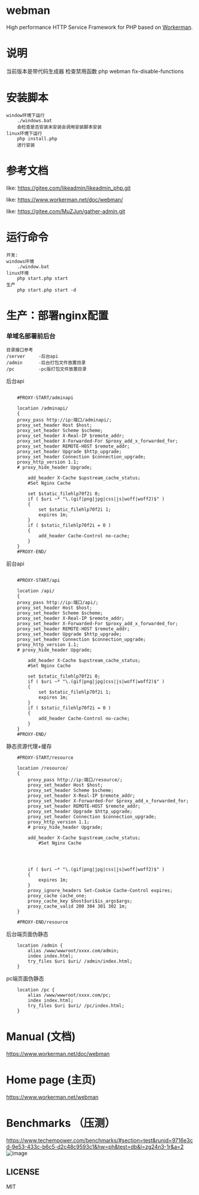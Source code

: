 # webman

High performance HTTP Service Framework for PHP based on [Workerman](https://github.com/walkor/workerman).

# 说明
当前版本是带代码生成器
检查禁用函数
php webman fix-disable-functions
# 安装脚本
    window环境下运行
        ./windows.bat
        会检查是否安装未安装会调用安装脚本安装
    linux环境下运行
        php install.php
        进行安装
# 参考文档
like: https://gitee.com/likeadmin/likeadmin_php.git

like: https://www.workerman.net/doc/webman/

like: https://gitee.com/MuZJun/gather-admin.git
# 运行命令
    开发:
    windows环境
        ./window.bat
    linux环境
        php start.php start
    生产
        php start.php start -d
# 生产：部署nginx配置
### 单域名部署前后台
    目录接口参考
    /server     -后台api
    /admin      -后台打包文件放置目录
    /pc         -pc版打包文件放置目录
后台api
```

    #PROXY-START/adminapi
    
    location /adminapi/
    {
    proxy_pass http://ip:端口/adminapi/;
    proxy_set_header Host $host;
    proxy_set_header Scheme $scheme;
    proxy_set_header X-Real-IP $remote_addr;
    proxy_set_header X-Forwarded-For $proxy_add_x_forwarded_for;
    proxy_set_header REMOTE-HOST $remote_addr;
    proxy_set_header Upgrade $http_upgrade;
    proxy_set_header Connection $connection_upgrade;
    proxy_http_version 1.1;
    # proxy_hide_header Upgrade;
    
        add_header X-Cache $upstream_cache_status;
        #Set Nginx Cache
    
        set $static_filehlp70f2i 0;
        if ( $uri ~* "\.(gif|png|jpg|css|js|woff|woff2)$" )
        {
            set $static_filehlp70f2i 1;
            expires 1m;
        }
        if ( $static_filehlp70f2i = 0 )
        {
            add_header Cache-Control no-cache;
        }
    }
    #PROXY-END/
```
前台api
```

    #PROXY-START/api
    
    location /api/
    {
    proxy_pass http://ip:端口/api/;
    proxy_set_header Host $host;
    proxy_set_header Scheme $scheme;
    proxy_set_header X-Real-IP $remote_addr;
    proxy_set_header X-Forwarded-For $proxy_add_x_forwarded_for;
    proxy_set_header REMOTE-HOST $remote_addr;
    proxy_set_header Upgrade $http_upgrade;
    proxy_set_header Connection $connection_upgrade;
    proxy_http_version 1.1;
    # proxy_hide_header Upgrade;
    
        add_header X-Cache $upstream_cache_status;
        #Set Nginx Cache
    
        set $static_filehlp70f2i 0;
        if ( $uri ~* "\.(gif|png|jpg|css|js|woff|woff2)$" )
        {
            set $static_filehlp70f2i 1;
            expires 1m;
        }
        if ( $static_filehlp70f2i = 0 )
        {
            add_header Cache-Control no-cache;
        }
    }
    #PROXY-END/
```
静态资源代理+缓存
```
    #PROXY-START/resource
    
    location /resource/
    {
        proxy_pass http://ip:端口/resource/;
        proxy_set_header Host $host;
        proxy_set_header Scheme $scheme;
        proxy_set_header X-Real-IP $remote_addr;
        proxy_set_header X-Forwarded-For $proxy_add_x_forwarded_for;
        proxy_set_header REMOTE-HOST $remote_addr;
        proxy_set_header Upgrade $http_upgrade;
        proxy_set_header Connection $connection_upgrade;
        proxy_http_version 1.1;
        # proxy_hide_header Upgrade;
    
        add_header X-Cache $upstream_cache_status;
            #Set Nginx Cache
    
    
    
    
        if ( $uri ~* "\.(gif|png|jpg|css|js|woff|woff2)$" )
        {
            expires 1m;
        }
        proxy_ignore_headers Set-Cookie Cache-Control expires;
        proxy_cache cache_one;
        proxy_cache_key $host$uri$is_args$args;
        proxy_cache_valid 200 304 301 302 1m;
    }
    
    #PROXY-END/resource
```
后台端页面伪静态
```
    location /admin {
        alias /www/wwwroot/xxxx.com/admin;
        index index.html;
        try_files $uri $uri/ /admin/index.html;
    }
```
pc端页面伪静态
```
    location /pc {
        alias /www/wwwroot/xxxx.com/pc;
        index index.html;
        try_files $uri $uri/ /pc/index.html;
    }
```

# Manual (文档)

https://www.workerman.net/doc/webman

# Home page (主页)
https://www.workerman.net/webman

# Benchmarks （压测）

https://www.techempower.com/benchmarks/#section=test&runid=9716e3cd-9e53-433c-b6c5-d2c48c9593c1&hw=ph&test=db&l=zg24n3-1r&a=2
![image](https://user-images.githubusercontent.com/6073368/96447814-120fc980-1245-11eb-938d-6ea408716c72.png)

## LICENSE

MIT
